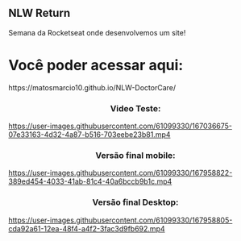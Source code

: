 ## NLW Return
Semana da Rocketseat onde desenvolvemos um site!

<h1 align="left">Você poder acessar aqui: </h1>
https://matosmarcio10.github.io/NLW-DoctorCare/


<h3 align="center">Video Teste:</h3>


https://user-images.githubusercontent.com/61099330/167036675-07e33163-4d32-4a87-b516-703eebe23b81.mp4




  <h3 align="center">Versão final mobile:</h3>


  https://user-images.githubusercontent.com/61099330/167958822-389ed454-4033-41ab-81c4-40a6bccb9b1c.mp4





<h3 align="center">Versão final Desktop:</h3>



https://user-images.githubusercontent.com/61099330/167958805-cda92a61-12ea-48f4-a4f2-3fac3d9fb692.mp4

